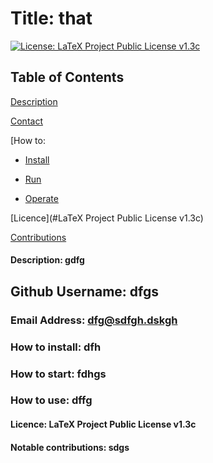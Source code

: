 # Title: that
[![License: LaTeX Project Public License v1.3c](https://img.shields.io/badge/License-MIT-yellow.svg)](https://opensource.org/licenses/MIT)
## Table of Contents

  [Description](#gdfg)

  [Contact](#dfgs)

  [How to:

  - [Install](#dfh)

  - [Run](#fdhgs)

  - [Operate](#dffg)

  [Licence](#LaTeX Project Public License v1.3c)

  [Contributions](#sdgs)
#### Description: gdfg
## Github Username: dfgs
### Email Address: dfg@sdfgh.dskgh
### How to install: dfh
### How to start: fdhgs
### How to use: dffg
#### Licence: LaTeX Project Public License v1.3c
#### Notable contributions: sdgs
